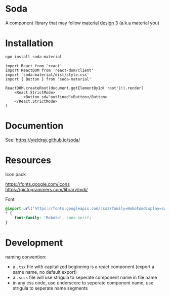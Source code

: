 # Soda

A component library that may follow [material design 3](https://m3.material.io/components) (a.k.a material you)

# Installation

```sh
npm install soda-material
```

```tsx
import React from 'react'
import ReactDOM from 'react-dom/client'
import 'soda-material/dist/style.css'
import { Button } from 'soda-material'

ReactDOM.createRoot(document.getElementById('root')!).render(
    <React.StrictMode>
        <Button sd="outlined">Button</Button>
    </React.StrictMode>
)
```

# Documention

See: <https://yieldray.github.io/soda/>

# Resources

Icon pack

<https://fonts.google.com/icons>  
<https://pictogrammers.com/library/mdi/>

Font

```css
@import url('https://fonts.googleapis.com/css2?family=Roboto&display=swap');
* {
    font-family: 'Roboto', sans-serif;
}
```

# Development

naming convention:

-   a `.tsx` file with capitalized beginning is a react component (export a same name, no default export)
-   a `.scss` file will use strigula to seperate component name in file name
-   in any css code, use underscore to seperate component name, use strigula to seperate name segments
